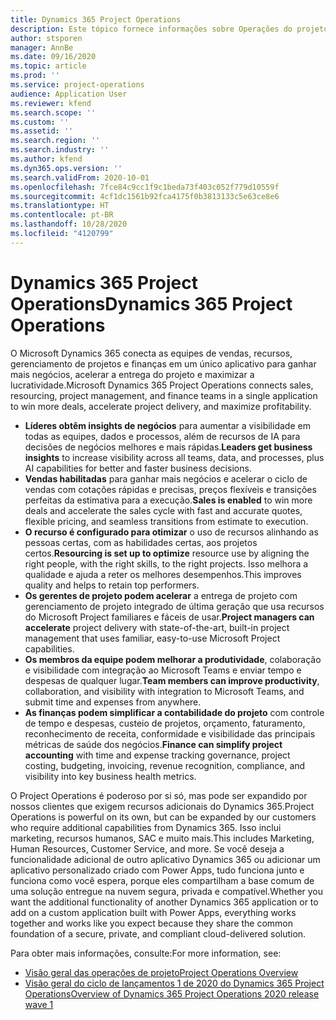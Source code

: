 ```yaml
---
title: Dynamics 365 Project Operations
description: Este tópico fornece informações sobre Operações do projeto do Dynamics 365.
author: stsporen
manager: AnnBe
ms.date: 09/16/2020
ms.topic: article
ms.prod: ''
ms.service: project-operations
audience: Application User
ms.reviewer: kfend
ms.search.scope: ''
ms.custom: ''
ms.assetid: ''
ms.search.region: ''
ms.search.industry: ''
ms.author: kfend
ms.dyn365.ops.version: ''
ms.search.validFrom: 2020-10-01
ms.openlocfilehash: 7fce84c9cc1f9c1beda73f403c052f779d10559f
ms.sourcegitcommit: 4cf1dc1561b92fca4175f0b3813133c5e63ce8e6
ms.translationtype: HT
ms.contentlocale: pt-BR
ms.lasthandoff: 10/28/2020
ms.locfileid: "4120799"
---
```

# <a name="dynamics-365-project-operations"></a><span data-ttu-id="158dd-103">Dynamics 365 Project Operations</span><span class="sxs-lookup"><span data-stu-id="158dd-103">Dynamics 365 Project Operations</span></span>

<span data-ttu-id="158dd-104">O Microsoft Dynamics 365 conecta as equipes de vendas, recursos, gerenciamento de projetos e finanças em um único aplicativo para ganhar mais negócios, acelerar a entrega do projeto e maximizar a lucratividade.</span><span class="sxs-lookup"><span data-stu-id="158dd-104">Microsoft Dynamics 365 Project Operations connects sales, resourcing, project management, and finance teams in a single application to win more deals, accelerate project delivery, and maximize profitability.</span></span>

-   <span data-ttu-id="158dd-105">**Líderes obtêm insights de negócios** para aumentar a visibilidade em todas as equipes, dados e processos, além de recursos de IA para decisões de negócios melhores e mais rápidas.</span><span class="sxs-lookup"><span data-stu-id="158dd-105">**Leaders get business insights** to increase visibility across all teams, data, and processes, plus AI capabilities for better and faster business decisions.</span></span>
-   <span data-ttu-id="158dd-106">**Vendas habilitadas** para ganhar mais negócios e acelerar o ciclo de vendas com cotações rápidas e precisas, preços flexíveis e transições perfeitas da estimativa para a execução.</span><span class="sxs-lookup"><span data-stu-id="158dd-106">**Sales is enabled** to win more deals and accelerate the sales cycle with fast and accurate quotes, flexible pricing, and seamless transitions from estimate to execution.</span></span>
-   <span data-ttu-id="158dd-107">**O recurso é configurado para otimizar** o uso de recursos alinhando as pessoas certas, com as habilidades certas, aos projetos certos.</span><span class="sxs-lookup"><span data-stu-id="158dd-107">**Resourcing is set up to optimize** resource use by aligning the right people, with the right skills, to the right projects.</span></span> <span data-ttu-id="158dd-108">Isso melhora a qualidade e ajuda a reter os melhores desempenhos.</span><span class="sxs-lookup"><span data-stu-id="158dd-108">This improves quality and helps to retain top performers.</span></span>
-   <span data-ttu-id="158dd-109">**Os gerentes de projeto podem acelerar** a entrega de projeto com gerenciamento de projeto integrado de última geração que usa recursos do Microsoft Project familiares e fáceis de usar.</span><span class="sxs-lookup"><span data-stu-id="158dd-109">**Project managers can accelerate** project delivery with state-of-the-art, built-in project management that uses familiar, easy-to-use Microsoft Project capabilities.</span></span>
-   <span data-ttu-id="158dd-110">**Os membros da equipe podem melhorar a produtividade**, colaboração e visibilidade com integração ao Microsoft Teams e enviar tempo e despesas de qualquer lugar.</span><span class="sxs-lookup"><span data-stu-id="158dd-110">**Team members can improve productivity**, collaboration, and visibility with integration to Microsoft Teams, and submit time and expenses from anywhere.</span></span>
-   <span data-ttu-id="158dd-111">**As finanças podem simplificar a contabilidade do projeto** com controle de tempo e despesas, custeio de projetos, orçamento, faturamento, reconhecimento de receita, conformidade e visibilidade das principais métricas de saúde dos negócios.</span><span class="sxs-lookup"><span data-stu-id="158dd-111">**Finance can simplify project accounting** with time and expense tracking governance, project costing, budgeting, invoicing, revenue recognition, compliance, and visibility into key business health metrics.</span></span>

<span data-ttu-id="158dd-112">O Project Operations é poderoso por si só, mas pode ser expandido por nossos clientes que exigem recursos adicionais do Dynamics 365.</span><span class="sxs-lookup"><span data-stu-id="158dd-112">Project Operations is powerful on its own, but can be expanded by our customers who require additional capabilities from Dynamics 365.</span></span> <span data-ttu-id="158dd-113">Isso inclui marketing, recursos humanos, SAC e muito mais.</span><span class="sxs-lookup"><span data-stu-id="158dd-113">This includes Marketing, Human Resources, Customer Service, and more.</span></span> <span data-ttu-id="158dd-114">Se você deseja a funcionalidade adicional de outro aplicativo Dynamics 365 ou adicionar um aplicativo personalizado criado com Power Apps, tudo funciona junto e funciona como você espera, porque eles compartilham a base comum de uma solução entregue na nuvem segura, privada e compatível.</span><span class="sxs-lookup"><span data-stu-id="158dd-114">Whether you want the additional functionality of another Dynamics 365 application or to add on a custom application built with Power Apps, everything works together and works like you expect because they share the common foundation of a secure, private, and compliant cloud-delivered solution.</span></span>

<span data-ttu-id="158dd-115">Para obter mais informações, consulte:</span><span class="sxs-lookup"><span data-stu-id="158dd-115">For more information, see:</span></span>

- [<span data-ttu-id="158dd-116">Visão geral das operações de projeto</span><span class="sxs-lookup"><span data-stu-id="158dd-116">Project Operations Overview</span></span>](https://dynamics.microsoft.com/en-us/project-operations/overview/)
- [<span data-ttu-id="158dd-117">Visão geral do ciclo de lançamentos 1 de 2020 do Dynamics 365 Project Operations</span><span class="sxs-lookup"><span data-stu-id="158dd-117">Overview of Dynamics 365 Project Operations 2020 release wave 1</span></span>](https://docs.microsoft.com/dynamics365-release-plan/2020wave1/dynamics365-project-operations/)

